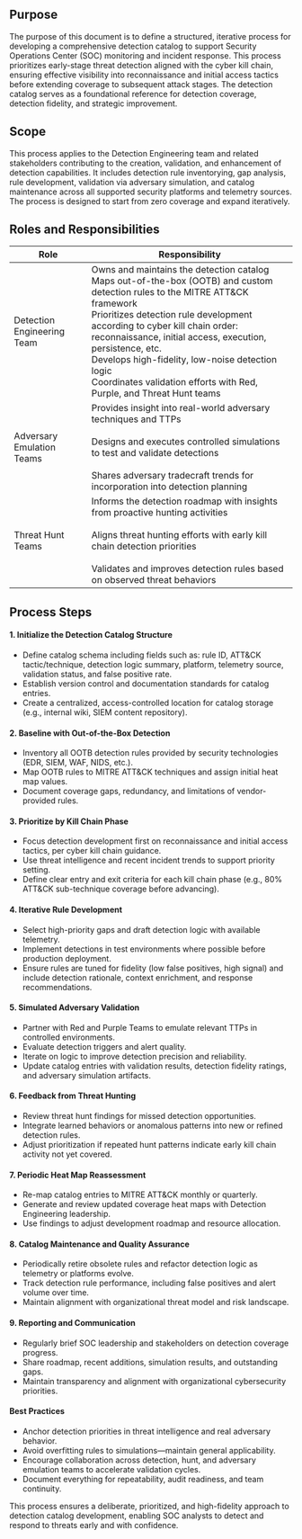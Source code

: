 ## Purpose
The purpose of this document is to define a structured, iterative process for developing a comprehensive detection catalog to support Security Operations Center (SOC) monitoring and incident response. This process prioritizes early-stage threat detection aligned with the cyber kill chain, ensuring effective visibility into reconnaissance and initial access tactics before extending coverage to subsequent attack stages. The detection catalog serves as a foundational reference for detection coverage, detection fidelity, and strategic improvement.

## Scope
This process applies to the Detection Engineering team and related stakeholders contributing to the creation, validation, and enhancement of detection capabilities. It includes detection rule inventorying, gap analysis, rule development, validation via adversary simulation, and catalog maintenance across all supported security platforms and telemetry sources. The process is designed to start from zero coverage and expand iteratively.

## Roles and Responsibilities

| Role                       | Responsibility                                                                                                                                                                                                                                                                                                                                                                                             |
| -------------------------- | ---------------------------------------------------------------------------------------------------------------------------------------------------------------------------------------------------------------------------------------------------------------------------------------------------------------------------------------------------------------------------------------------------------- |
| Detection Engineering Team | Owns and maintains the detection catalog<br>Maps out-of-the-box (OOTB) and custom detection rules to the MITRE ATT&CK framework<br>Prioritizes detection rule development according to cyber kill chain order: reconnaissance, initial access, execution, persistence, etc.<br>Develops high-fidelity, low-noise detection logic<br>Coordinates validation efforts with Red, Purple, and Threat Hunt teams |
| Adversary Emulation Teams  | Provides insight into real-world adversary techniques and TTPs<br><br>Designs and executes controlled simulations to test and validate detections<br><br>Shares adversary tradecraft trends for incorporation into detection planning                                                                                                                                                                      |
| Threat Hunt Teams          | Informs the detection roadmap with insights from proactive hunting activities<br><br>Aligns threat hunting efforts with early kill chain detection priorities<br><br>Validates and improves detection rules based on observed threat behaviors                                                                                                                                                             |
## Process Steps


#### 1.  Initialize the Detection Catalog Structure
- Define catalog schema including fields such as: rule ID, ATT&CK tactic/technique, detection logic summary, platform, telemetry source, validation status, and false positive rate.
- Establish version control and documentation standards for catalog entries.
- Create a centralized, access-controlled location for catalog storage (e.g., internal wiki, SIEM content repository).

#### 2.  Baseline with Out-of-the-Box Detection
- Inventory all OOTB detection rules provided by security technologies (EDR, SIEM, WAF, NIDS, etc.).
- Map OOTB rules to MITRE ATT&CK techniques and assign initial heat map values.
- Document coverage gaps, redundancy, and limitations of vendor-provided rules.

#### 3.  Prioritize by Kill Chain Phase
- Focus detection development first on reconnaissance and initial access tactics, per cyber kill chain guidance.
- Use threat intelligence and recent incident trends to support priority setting.
- Define clear entry and exit criteria for each kill chain phase (e.g., 80% ATT&CK sub-technique coverage before advancing).

#### 4.  Iterative Rule Development
- Select high-priority gaps and draft detection logic with available telemetry.
- Implement detections in test environments where possible before production deployment.
- Ensure rules are tuned for fidelity (low false positives, high signal) and include detection rationale, context enrichment, and response recommendations.

#### 5.  Simulated Adversary Validation
- Partner with Red and Purple Teams to emulate relevant TTPs in controlled environments.
- Evaluate detection triggers and alert quality.
- Iterate on logic to improve detection precision and reliability.
- Update catalog entries with validation results, detection fidelity ratings, and adversary simulation artifacts.

#### 6.  Feedback from Threat Hunting
- Review threat hunt findings for missed detection opportunities.
- Integrate learned behaviors or anomalous patterns into new or refined detection rules.
- Adjust prioritization if repeated hunt patterns indicate early kill chain activity not yet covered.

#### 7.  Periodic Heat Map Reassessment
- Re-map catalog entries to MITRE ATT&CK monthly or quarterly.
- Generate and review updated coverage heat maps with Detection Engineering leadership.
- Use findings to adjust development roadmap and resource allocation.

#### 8.  Catalog Maintenance and Quality Assurance
- Periodically retire obsolete rules and refactor detection logic as telemetry or platforms evolve.
- Track detection rule performance, including false positives and alert volume over time.
- Maintain alignment with organizational threat model and risk landscape.

#### 9.  Reporting and Communication
- Regularly brief SOC leadership and stakeholders on detection coverage progress.
- Share roadmap, recent additions, simulation results, and outstanding gaps.
- Maintain transparency and alignment with organizational cybersecurity priorities.

#### Best Practices

- Anchor detection priorities in threat intelligence and real adversary behavior.
- Avoid overfitting rules to simulations—maintain general applicability.
- Encourage collaboration across detection, hunt, and adversary emulation teams to accelerate validation cycles.
- Document everything for repeatability, audit readiness, and team continuity.

This process ensures a deliberate, prioritized, and high-fidelity approach to detection catalog development, enabling SOC analysts to detect and respond to threats early and with confidence.